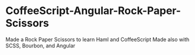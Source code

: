 # CoffeeScript-Angular-Rock-Paper-Scissors
Made a Rock Paper Scissors to learn Haml and CoffeeScript 
  Made also with SCSS, Bourbon, and Angular
